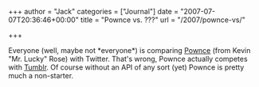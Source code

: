 +++
author = "Jack"
categories = ["Journal"]
date = "2007-07-07T20:36:46+00:00"
title = "Pownce vs. ???"
url = "/2007/pownce-vs/"

+++

Everyone (well, maybe not \*everyone\*) is comparing [Pownce][1] (from Kevin "Mr. Lucky" Rose) with Twitter. That's wrong, Pownce actually competes with [Tumblr][2]. Of course without an API of any sort (yet) Pownce is pretty much a non-starter.

 [1]: http://www.pownce.com/
 [2]: http://tumblr.com/